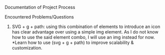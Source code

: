 Documentation of Project Process<br>

Encountered Problems/Questions
1. SVG + g + path: using this combination of elements to introduce an icon has clear advantage over using a simple img element. As I do not know how to use the said element combo, I will use an img instead for now. *Learn how to use (svg + g + path) to improve scalability & customization. 